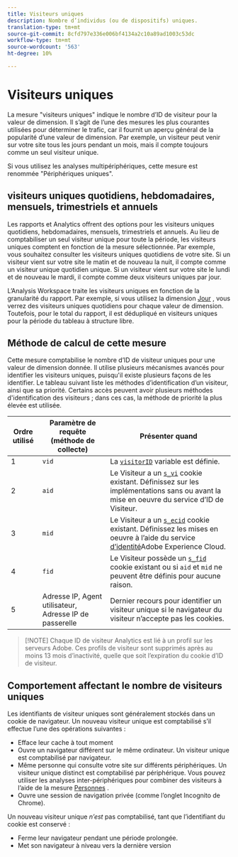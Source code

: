 ```yaml
---
title: Visiteurs uniques
description: Nombre d’individus (ou de dispositifs) uniques.
translation-type: tm+mt
source-git-commit: 8cfd797e336e006bf4134a2c10a89ad1003c53dc
workflow-type: tm+mt
source-wordcount: '563'
ht-degree: 10%

---
```



# Visiteurs uniques

La mesure &quot;visiteurs uniques&quot; indique le nombre d’ID de visiteur pour la valeur de dimension. Il s’agit de l’une des mesures les plus courantes utilisées pour déterminer le trafic, car il fournit un aperçu général de la popularité d’une valeur de dimension. Par exemple, un visiteur peut venir sur votre site tous les jours pendant un mois, mais il compte toujours comme un seul visiteur unique.

Si vous utilisez les analyses [](../cda/cda-home.md)multipériphériques, cette mesure est renommée &quot;Périphériques uniques&quot;.

## visiteurs uniques quotidiens, hebdomadaires, mensuels, trimestriels et annuels

Les rapports et Analytics offrent des options pour les visiteurs uniques quotidiens, hebdomadaires, mensuels, trimestriels et annuels. Au lieu de comptabiliser un seul visiteur unique pour toute la période, les visiteurs uniques comptent en fonction de la mesure sélectionnée. Par exemple, vous souhaitez consulter les visiteurs uniques quotidiens de votre site. Si un visiteur vient sur votre site le matin et de nouveau la nuit, il compte comme un visiteur unique quotidien unique. Si un visiteur vient sur votre site le lundi et de nouveau le mardi, il compte comme deux visiteurs uniques par jour.

L’Analysis Workspace traite les visiteurs uniques en fonction de la granularité du rapport. Par exemple, si vous utilisez la dimension [Jour](../dimensions/day.md) , vous verrez des visiteurs uniques quotidiens pour chaque valeur de dimension. Toutefois, pour le total du rapport, il est dédupliqué en visiteurs uniques pour la période du tableau à structure libre.

## Méthode de calcul de cette mesure

Cette mesure comptabilise le nombre d’ID de visiteur uniques pour une valeur de dimension donnée. Il utilise plusieurs mécanismes avancés pour identifier les visiteurs uniques, puisqu&#39;il existe plusieurs façons de les identifier. Le tableau suivant liste les méthodes d’identification d’un visiteur, ainsi que sa priorité. Certains accès peuvent avoir plusieurs méthodes d&#39;identification des visiteurs ; dans ces cas, la méthode de priorité la plus élevée est utilisée.

| Ordre utilisé | Paramètre de requête (méthode de collecte) | Présenter quand |
| --- | --- | --- |
| 1 | `vid` | La [`visitorID`](/help/implement/vars/config-vars/visitorid.md) variable est définie. |
| 2 | `aid` | Le Visiteur a un [`s_vi`](https://docs.adobe.com/content/help/fr-FR/core-services/interface/ec-cookies/cookies-analytics.html) cookie existant. Définissez sur les implémentations sans ou avant la mise en oeuvre du service d’ID de Visiteur. |
| 3 | `mid` | Le Visiteur a un [`s_ecid`](https://docs.adobe.com/content/help/fr-FR/core-services/interface/ec-cookies/cookies-analytics.html) cookie existant. Définissez les mises en oeuvre à l’aide du service [d’identité](https://docs.adobe.com/content/help/fr-FR/id-service/using/home.html)Adobe Experience Cloud. |
| 4 | `fid` | Le Visiteur possède un [`s_fid`](https://docs.adobe.com/content/help/fr-FR/core-services/interface/ec-cookies/cookies-analytics.html) cookie existant ou si `aid` et `mid` ne peuvent être définis pour aucune raison. |
| 5 | Adresse IP, Agent utilisateur, Adresse IP de passerelle | Dernier recours pour identifier un visiteur unique si le navigateur du visiteur n’accepte pas les cookies. |

>[!NOTE] Chaque ID de visiteur Analytics est lié à un profil sur les serveurs Adobe. Ces profils de visiteur sont supprimés après au moins 13 mois d’inactivité, quelle que soit l’expiration du cookie d’ID de visiteur.

## Comportement affectant le nombre de visiteurs uniques

Les identifiants de visiteur uniques sont généralement stockés dans un cookie de navigateur. Un nouveau visiteur unique est comptabilisé s’il effectue l’une des opérations suivantes :

* Efface leur cache à tout moment
* Ouvre un navigateur différent sur le même ordinateur. Un visiteur unique est comptabilisé par navigateur.
* Même personne qui consulte votre site sur différents périphériques. Un visiteur unique distinct est comptabilisé par périphérique. Vous pouvez utiliser les analyses [](../cda/cda-home.md) inter-périphériques pour combiner des visiteurs à l’aide de la mesure [Personnes](people.md) .
* Ouvre une session de navigation privée (comme l’onglet Incognito de Chrome).

Un nouveau visiteur unique *n’est* pas comptabilisé, tant que l’identifiant du cookie est conservé :

* Ferme leur navigateur pendant une période prolongée.
* Met son navigateur à niveau vers la dernière version
